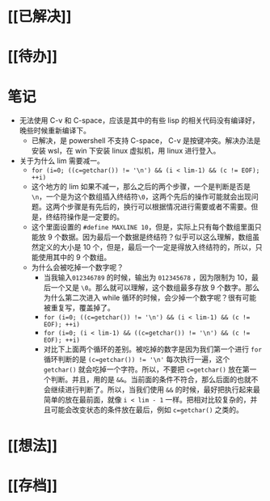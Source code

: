 # [[已解决]]

# [[待办]]

# 笔记
- 无法使用 C-v 和 C-space，应该是其中的有些 lisp 的相关代码没有编译好，晚些时候重新编译下。
	- 已解决，是 powershell 不支持 C-space， C-v 是按键冲突。解决办法是安装 wsl，在 win 下安装 linux 虚拟机，用 linux 进行登入。
- 关于为什么 lim 需要减一。
	- `for (i=0; ((c=getchar()) != '\n') && (i < lim-1) && (c != EOF); ++i)` 
	- 这个地方的 lim 如果不减一，那么之后的两个步骤，一个是判断是否是`\n`，一个是为这个数组插入终结符`\0`，这两个先后的操作可能就会出现问题。这两个步骤是有先后的，换行可以根据情况进行需要或者不需要。但是，终结符操作是一定要的。
	- 这个里面设置的 `#define MAXLINE 10`，但是，实际上只有每个数组里面只能放 9 个数据。因为最后一个数据是终结符？似乎可以这么理解，数组虽然定义的大小是 10 个，但是，最后一个一定是得放入终结符的，所以，只能使用其中的 9 个数组。
	- 为什么会被吃掉一个数字呢？
		- 当我输入`012346789` 的时候，输出为 `012345678` ，因为限制为 10，最后一个又是 `\0`。那么就可以理解，这个数组最多存放 9 个数字。那么为什么第二次进入 while 循环的时候，会少掉一个数字呢？很有可能被重复写，覆盖掉了。
		- `for (i=0; ((c=getchar()) != '\n') && (i < lim-1) && (c != EOF); ++i)` 
		- `for (i=0; (i < lim-1) && ((c=getchar()) != '\n') && (c != EOF); ++i)` 
		- 对比下上面两个循环的差别。被吃掉的数字是因为我们第一个进行 `for` 循环判断的是 `(c=getchar()) != '\n'` 每次执行一遍，这个 `getchar()` 就会吃掉一个字符。所以，不要把 `c=getchar()` 放在第一个判断。并且，用的是 `&&`。当前面的条件不符合，那么后面的也就不会继续进行判断了。所以，当我们使用 `&&` 的时候，最好把执行起来最简单的放在最前面，就像 `i < lim - 1` 一样。把相对比较复杂的，并且可能会改变状态的条件放在最后，例如 `c=getchar()` 之类的。
# [[想法]]

# [[存档]]